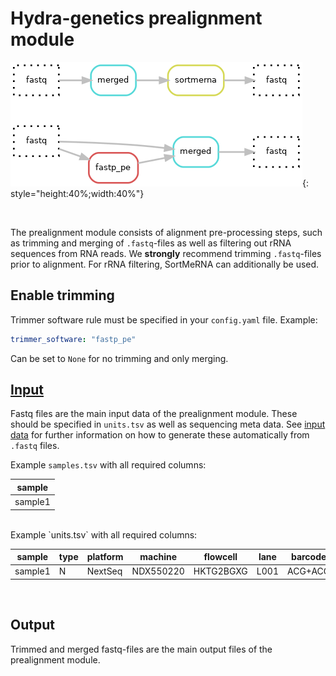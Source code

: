 # Hydra-genetics prealignment module

![dag plot](images/all.png){: style="height:40%;width:40%"}

<br />

The prealignment module consists of alignment pre-processing steps, such as trimming and merging of `.fastq`-files
as well as filtering out rRNA sequences from RNA reads. We **strongly** recommend trimming `.fastq`-files
prior to alignment. For rRNA filtering, SortMeRNA can additionally be used.

## Enable trimming

Trimmer software rule must be specified in your `config.yaml` file. Example:  
```yaml
trimmer_software: "fastp_pe"
```
Can be set to `None` for no trimming and only merging.

## [Input](https://hydra-genetics.readthedocs.io/en/read_the_docs/create_sample_files/)
Fastq files are the main input data of the prealignment module. These should be specified in `units.tsv` as well as sequencing meta data. See [input data](https://hydra-genetics.readthedocs.io/en/read_the_docs/create_sample_files/) for further information on how to generate these automatically from `.fastq` files.

Example `samples.tsv` with all required columns:

| sample |
|-|
| sample1 |

<br />
Example `units.tsv` with all required columns:

| sample | type | platform | machine | flowcell | lane | barcode | fastq1 | fastq2 | adapter |
|-|-|-|-|-|-|-|-|-|-|
| sample1 | N | NextSeq | NDX550220 | HKTG2BGXG | L001 | ACG+ACG | sample1_R1.fastq.gz | sample1_R2.fastq.gz | AGAT,ACAT |

<br />

## Output
Trimmed and merged fastq-files are the main output files of the prealignment module.
